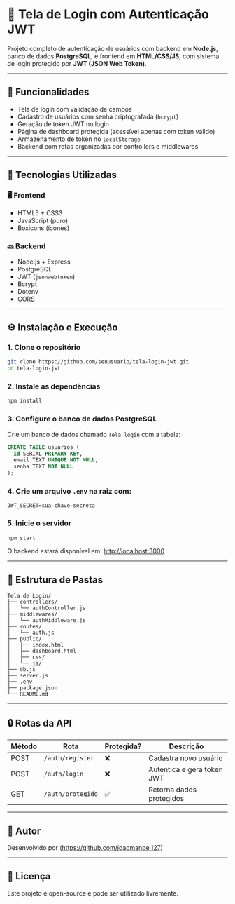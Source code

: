 
# 🔐 Tela de Login com Autenticação JWT

Projeto completo de autenticação de usuários com backend em **Node.js**, banco de dados **PostgreSQL**, e frontend em **HTML/CSS/JS**, com sistema de login protegido por **JWT (JSON Web Token)**.

---

## 🚀 Funcionalidades

- Tela de login com validação de campos
- Cadastro de usuários com senha criptografada (`bcrypt`)
- Geração de token JWT no login
- Página de dashboard protegida (acessível apenas com token válido)
- Armazenamento de token no `localStorage`
- Backend com rotas organizadas por controllers e middlewares

---

## 🧱 Tecnologias Utilizadas

### 🖥️ Frontend
- HTML5 + CSS3
- JavaScript (puro)
- Boxicons (ícones)

### 🔙 Backend
- Node.js + Express
- PostgreSQL
- JWT (`jsonwebtoken`)
- Bcrypt
- Dotenv
- CORS

---

## ⚙️ Instalação e Execução

### 1. Clone o repositório

```bash
git clone https://github.com/seuusuario/tela-login-jwt.git
cd tela-login-jwt
```

### 2. Instale as dependências

```bash
npm install
```

### 3. Configure o banco de dados PostgreSQL

Crie um banco de dados chamado `Tela login` com a tabela:

```sql
CREATE TABLE usuarios (
  id SERIAL PRIMARY KEY,
  email TEXT UNIQUE NOT NULL,
  senha TEXT NOT NULL
);
```

### 4. Crie um arquivo `.env` na raiz com:

```env
JWT_SECRET=sua-chave-secreta
```

### 5. Inicie o servidor

```bash
npm start
```

O backend estará disponível em: [http://localhost:3000](http://localhost:3000)

---

## 📁 Estrutura de Pastas

```
Tela de Login/
├── controllers/
│   └── authController.js
├── middlewares/
│   └── authMiddleware.js
├── routes/
│   └── auth.js
├── public/
│   ├── index.html
│   ├── dashboard.html
│   ├── css/
│   └── js/
├── db.js
├── server.js
├── .env
├── package.json
└── README.md
```

---

## 🔒 Rotas da API

| Método | Rota               | Protegida? | Descrição                  |
|--------|--------------------|------------|----------------------------|
| POST   | `/auth/register`   | ❌         | Cadastra novo usuário      |
| POST   | `/auth/login`      | ❌         | Autentica e gera token JWT |
| GET    | `/auth/protegido`  | ✅         | Retorna dados protegidos   |

---

## 👤 Autor

Desenvolvido por (https://github.com/joaomanoel127)

---

## 📄 Licença

Este projeto é open-source e pode ser utilizado livremente.